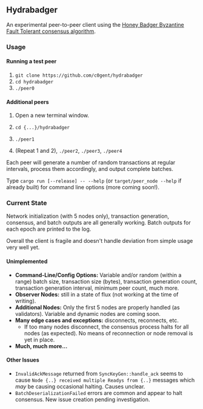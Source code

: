 ## Hydrabadger

An experimental peer-to-peer client using the [Honey Badger Byzantine Fault
Tolerant consensus algorithm](https://github.com/poanetwork/hbbft).

### Usage

#### Running a test peer

1. `git clone https://github.com/c0gent/hydrabadger`
2. `cd hydrabadger`
3. `./peer0`

#### Additional peers

1. Open a new terminal window.
2. `cd {...}/hydrabadger`
3. `./peer1`

4. (Repeat 1 and 2), `./peer2`, `./peer3`, `./peer4`

Each peer will generate a number of random transactions at regular intervals,
process them accordingly, and output complete batches.

Type `cargo run [--release] -- --help` (or `target/peer_node --help` if
already built) for command line options (more coming soon!).


### Current State

Network initialization (with 5 nodes only), transaction generation, consensus,
and batch outputs are all generally working. Batch outputs for each epoch are
printed to the log.

Overall the client is fragile and doesn't handle deviation from simple usage
very well yet.

#### Unimplemented

* **Command-Line/Config Options:** Variable and/or random (within a range) batch
  size, transaction size (bytes), transaction generation count, transaction
  generation interval, minimum peer count, much more.
* **Observer Nodes:** still in a state of flux (not working at the time of
  writing).
* **Additional Nodes:** Only the first 5 nodes are properly handled (as
  validators). Variable and dynamic nodes are coming soon.
* **Many edge cases and exceptions:** disconnects, reconnects, etc.
  * If too many nodes disconnect, the consensus process halts for all nodes
    (as expected). No means of reconnection or node removal is yet in place.
* **Much, much more...**

#### Other Issues

* `InvalidAckMessage` returned from `SyncKeyGen::handle_ack` seems to cause
  `Node {..} received multiple Readys from {..}` messages which *may* be
  causing occasional halting. Causes unclear.
* `BatchDeserializationFailed` errors are common and appear to halt consensus.
  New issue creation pending investigation.
